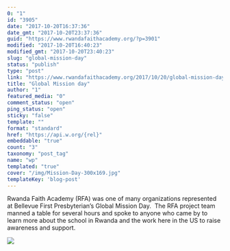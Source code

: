```yaml
---
0: "1"
id: "3905"
date: "2017-10-20T16:37:36"
date_gmt: "2017-10-20T23:37:36"
guid: "https://www.rwandafaithacademy.org/?p=3901"
modified: "2017-10-20T16:40:23"
modified_gmt: "2017-10-20T23:40:23"
slug: "global-mission-day"
status: "publish"
type: "post"
link: "https://www.rwandafaithacademy.org/2017/10/20/global-mission-day/"
title: "Global Mission day"
author: "1"
featured_media: "0"
comment_status: "open"
ping_status: "open"
sticky: "false"
template: ""
format: "standard"
href: "https://api.w.org/{rel}"
embeddable: "true"
count: "3"
taxonomy: "post_tag"
name: "wp"
templated: "true"
cover: "/img/Mission-Day-300x169.jpg"
templateKey: 'blog-post'
---
```

Rwanda Faith Academy (RFA) was one of many&#xA0;organizations represented at Bellevue First Presbyterian&#x2019;s Global Mission Day.&#xA0; The RFA project team manned a table for several hours and spoke to anyone who came by to learn more about the school in Rwanda and the work here in the US to raise awareness and support.

![](./Mission-Day-300x169.jpg)